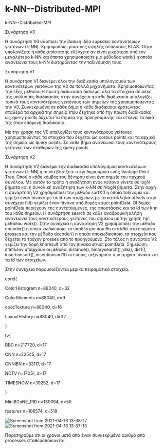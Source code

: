 # k-NN--Distributed-MPI
k-NN--Distributed-MPI


Συνάρτηση V0

Η συνάρτηση V0 υλοποιεί την βασική ιδέα ευρέσεις κοντινότερων
γειτόνων (k-NN). Χρησιμοποιεί ρουτίνες υψηλής αποδόσεις BLAS.
Όταν υπολογίζετε η κάθε απόστασης ελέγχετε αν είναι μικρότερη
από τον μεγαλύτερο k-NN και έπειτα χρησιμοποιείτε μια μέθοδος
work() η οποία ανανεώνει τους k-NN διατηρώντας την ταξινόμηση
τους.

Συνάρτηση V1

Η συνάρτηση V1 διανέμει όλοι την διαδικασία υπολογισμού των κοντινότερων
γειτόνων της V0 σε πολλά μηχανήματα. Χρησιμοποιώντας την εξής μέθοδο:
Η πρώτη διαδικασία διανέμει όλα τα στοιχεία σε όλες της υπόλοιπες
διαδικασίες στην συνέχεια η κάθε διαδικασία υπολογίζει τοπικά τους
κοντινότερους γειτόνους των σημείων της χρησιμοποιώντας την V0.
Συγκεκριμένα σε κάθε βήμα η κάθε διαδικασία κρατώντας σταθερά τα αρχικά
της σημεία (που δέχτηκε από την πρώτη διαδικασία) ως query points δέχεται
τα σημεία της προηγούμενης και στέλνει τα δικά της στην επόμενη διαδικασία.

Με την χρήση της V0 υπολογίζει τους κοντινότερους γείτονες χρησιμοποιώντας
τα στοιχεία που δέχεται ως corpus points και τα αρχικά της σημεία ως query
points. Σε κάθε βήμα ανανεώνει τους κοντινότερους γείτονές των σταθερών
της query points.

Συνάρτηση V2

Η συνάρτηση V2 διανέμει την διαδικασία υπολογισμού κοντινότερων γειτόνων
(k-NN) η οποία βασίζετε στην δημιουργία ενός Vantage Point Tree. Οπού ο
κάθε κόμβος του δέντρου είναι ένα σημείο του αρχικού συνόλου. Με αυτόν το
τρόπο η αναζήτηση ενός γείτονα γίνετε σε logN βήματα και η συνολική
αναζήτηση των k-NN σε NlogN βήματα.
Στην αρχή η συνάρτηση V2 χρησιμοποιεί την μέθοδο sortX() η οποία ταξινομεί
και γεμίζει έναν πίνακα με τα id των στοιχείων, με τα καταλληλά offsets στην
συνέχεια fill() γεμίζει έναν πίνακα από δομές struct pointData. ΟΙ δομές
pointData περιέχουν της συντεταγμένες, της αποστάσεις και τα id των knn του
κάθε σημείου. Η συνάρτηση search σε κάθε αναδρομική κλήση ανανεώνει τους
κοντινότερους γείτονες του σημείου με την χρήση της μεθόδου work().
Στην συνέχεια η συνάρτηση V2 χρησιμοποίει την μέθοδο encoder() η οποία
κωδικοποιεί το υποδέντρο που θα σταλθεί στο επόμενο prosses και την
μέθοδο decoder() η οποία αποκωδικοποιεί τα στοιχεία που δέχεται το τρέχον
prosses από το προηγούμενο.
Στο τέλος η συναρτάς V2 γεμίζει την δομή knnresult από τον πίνακα struct
pointData.
Σημείωση: επιπλέον υπάρχουν οι μέθοδοί distance(), binarysearch(), dis(),
dis1(), insertionsort(), insentionsort1() οι οποίες ταξινομούν των αρχικό πίνακα
και τα id των στοιχείων.

Στην συνέχεια παρουσιάζονται μερικά πειραματικά
στοιχεία.


corel{

ColorHistogram  n=88040, d=32

ColorMoments    n=88040, d=9

coocTexture     n=88040, d=16

LayoutHistory   n=88040, d=32

}


tv{

BBC       n=217720, d=17

CNN       n=22545,  d=17

CNNIBN    n=33117,  d=17

NDTV      n=17051,  d=17

TIMESNOW  n=39252,  d=17

}


MiniBOoNE_PID n=130064, d=50


features      n=106574, d=518


![Screenshot from 2021-04-16 13-38-17](https://user-images.githubusercontent.com/77286926/115013148-5d83f700-9eb9-11eb-821d-52da743f21e0.png)
![Screenshot from 2021-04-16 13-37-13](https://user-images.githubusercontent.com/77286926/115013146-5ceb6080-9eb9-11eb-9216-55ae0581cd7d.png)


Παρατηρούμε ότι οι χρόνοι μετά από έναν συγκεκριμένο αριθμό
από processes σταθεροποιούνται.
